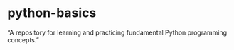 # python-basics
“A repository for learning and practicing fundamental Python programming concepts.”

